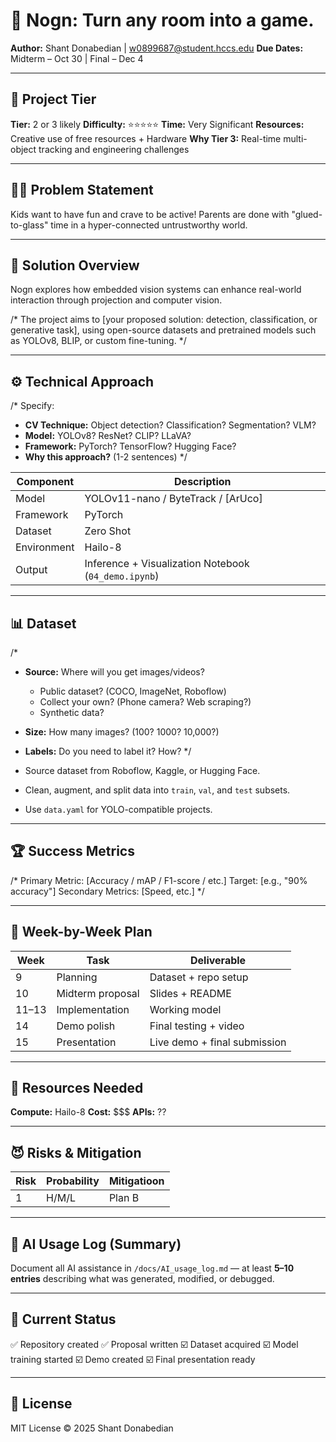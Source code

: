 # 🧠 Nogn: Turn any room into a game.
**Author:** Shant Donabedian | w0899687@student.hccs.edu 
**Due Dates:** Midterm – Oct 30 | Final – Dec 4  

---

## 💎 Project Tier
**Tier:** 2 or 3 likely
**Difficulty:** ⭐️⭐️⭐️⭐️⭐️
**Time:** Very Significant 
**Resources:** Creative use of free resources + Hardware 
**Why Tier 3:** Real-time multi-object tracking and engineering challenges

---

## 🤷🏻 Problem Statement
Kids want to have fun and crave to be active!
Parents are done with "glued-to-glass" time in a hyper-connected untrustworthy world.

---

## 🧩 Solution Overview
Nogn explores how embedded vision systems can enhance real-world interaction through projection and computer vision.

/*
The project aims to [your proposed solution: detection, classification, or generative task], using open-source datasets and pretrained models such as YOLOv8, BLIP, or custom fine-tuning.
*/

---

## ⚙️ Technical Approach
/*
Specify:

- **CV Technique:** Object detection? Classification? Segmentation? VLM?
- **Model:** YOLOv8? ResNet? CLIP? LLaVA?
- **Framework:** PyTorch? TensorFlow? Hugging Face?
- **Why this approach?** (1-2 sentences)
*/

| Component | Description |
|------------|-------------|
| Model | YOLOv11-nano / ByteTrack / [ArUco] |
| Framework | PyTorch |
| Dataset | Zero Shot |
| Environment | Hailo-8 |
| Output | Inference + Visualization Notebook (`04_demo.ipynb`) |

---

## 📊 Dataset
/*
- **Source:** Where will you get images/videos?
    - Public dataset? (COCO, ImageNet, Roboflow)
    - Collect your own? (Phone camera? Web scraping?)
    - Synthetic data?
- **Size:** How many images? (100? 1000? 10,000?)
- **Labels:** Do you need to label it? How?
*/

- Source dataset from Roboflow, Kaggle, or Hugging Face.  
- Clean, augment, and split data into `train`, `val`, and `test` subsets.  
- Use `data.yaml` for YOLO-compatible projects.  

---

## 🏆 Success Metrics
/*
Primary Metric: [Accuracy / mAP / F1-score / etc.] Target: [e.g., "90% accuracy"]
Secondary Metrics: [Speed, etc.]
*/

---

## 📅 Week-by-Week Plan
| Week | Task | Deliverable |
|------|------|-------------|
| 9 | Planning | Dataset + repo setup |
| 10 | Midterm proposal | Slides + README |
| 11–13 | Implementation | Working model |
| 14 | Demo polish | Final testing + video |
| 15 | Presentation | Live demo + final submission |

---

## 💸 Resources Needed
**Compute:** Hailo-8
**Cost:** $$$
**APIs:** ??

---

## 😈 Risks & Mitigation
| Risk | Probability | Mitigatioon |
|------|-------------|-------------|
| 1 | H/M/L | Plan B |

---

## 🧠 AI Usage Log (Summary)
Document all AI assistance in `/docs/AI_usage_log.md` — at least **5–10 entries** describing what was generated, modified, or debugged.

---

## 🧿 Current Status
✅ Repository created
✅ Proposal written
☑️ Dataset acquired
☑️ Model training started
☑️ Demo created
☑️ Final presentation ready

---

## 🧾 License
MIT License © 2025 Shant Donabedian
